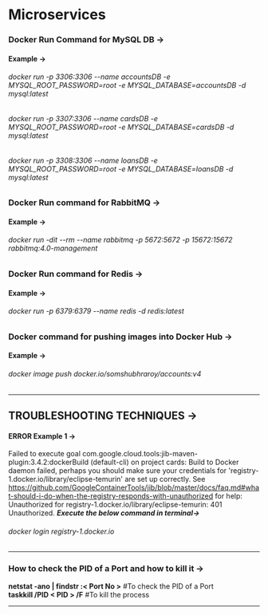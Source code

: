 # Microservices

### Docker Run Command for MySQL DB ->
#### Example ->
###### docker run -p 3306:3306 --name accountsDB -e MYSQL_ROOT_PASSWORD=root -e MYSQL_DATABASE=accountsDB -d mysql:latest 
###### docker run -p 3307:3306 --name cardsDB -e MYSQL_ROOT_PASSWORD=root -e MYSQL_DATABASE=cardsDB -d mysql:latest
###### docker run -p 3308:3306 --name loansDB -e MYSQL_ROOT_PASSWORD=root -e MYSQL_DATABASE=loansDB -d mysql:latest

### Docker Run command for RabbitMQ ->   
#### Example ->
###### docker run -dit --rm --name rabbitmq -p 5672:5672 -p 15672:15672 rabbitmq:4.0-management

### Docker Run command for Redis ->
#### Example ->
###### docker run -p 6379:6379 --name redis -d redis:latest

### Docker command for pushing images into Docker Hub ->
#### Example ->
###### docker image push docker.io/somshubhraroy/accounts:v4


--------------------------------------------------------------------------------------------------------------------------------------


## TROUBLESHOOTING TECHNIQUES ->

#### ERROR Example 1 ->  
Failed to execute goal com.google.cloud.tools:jib-maven-plugin:3.4.2:dockerBuild (default-cli) on project cards:
Build to Docker daemon failed, perhaps you should make sure your credentials for 
'registry-1.docker.io/library/eclipse-temurin' are set up correctly.
See https://github.com/GoogleContainerTools/jib/blob/master/docs/faq.md#what-should-i-do-when-the-registry-responds-with-unauthorized
for help: Unauthorized for registry-1.docker.io/library/eclipse-temurin: 401 Unauthorized.
***Execute the below command in terminal->***
###### docker login registry-1.docker.io

--------------------------------------------------------------------------------------------------------------------------------------

### How to check the PID of a Port and how to kill it ->
**netstat -ano | findstr :< Port No >**    #To check the PID  of a Port  
**taskkill /PID < PID > /F**               #To kill the process


--------------------------------------------------------------------------------------------------------------------------------------